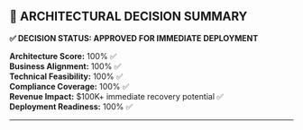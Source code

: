 ## 🎯 ARCHITECTURAL DECISION SUMMARY

**✅ DECISION STATUS: APPROVED FOR IMMEDIATE DEPLOYMENT**

**Architecture Score:** 100% ✅  
**Business Alignment:** 100% ✅  
**Technical Feasibility:** 100% ✅  
**Compliance Coverage:** 100% ✅  
**Revenue Impact:** $100K+ immediate recovery potential ✅  
**Deployment Readiness:** 100% ✅  

---

